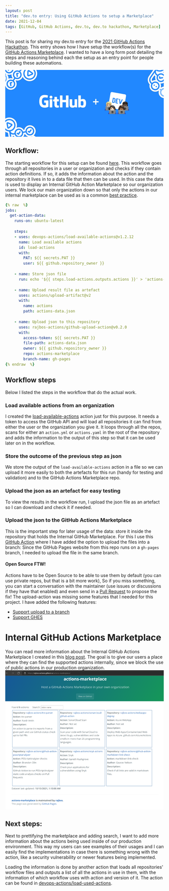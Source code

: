 ```yaml
---
layout: post
title: "dev.to entry: Using GitHub Actions to setup a Marketplace"
date: 2021-12-04
tags: [GitHub, GitHub Actions, dev.to, dev.to hackathon, Marketplace]
---
```


This post is for sharing my dev.to entry for the [2021 GitHub Actions Hackathon](https://dev.to/devteam/join-us-for-the-2021-github-actions-hackathon-on-dev-4hn4). This entry shows how I have setup the workflow(s) for the [GitHub Actions Marketplace](https://devopsjournal.io/actions-marketplace/). I wanted to have a long form post detailing the steps and reasoning behind each the setup as an entry point for people building these automations.

![GitHub + dev hackathon banner](/images/2021/20211204/20211204_dev_to_hackathon.jpg)


## Workflow:
The starting workflow for this setup can be found [here](https://github.com/rajbos/actions-marketplace/blob/main/.github/workflows/get-action-data.yml). This workflow goes through all repositories in a user or organization and checks if they contain action definitions. If so, it adds the information about the action and the repository it lives in to a data file that then can be used. In this case the data is used to display an Internal GitHub Action Marketplace so our organization users. We lock our main organization down so that only the actions in our internal marketplace can be used as is a common [best practice](/blog/2021/02/06/GitHub-Actions).

```yaml
{% raw  %}
jobs:
  get-action-data:
    runs-on: ubuntu-latest

    steps:
    - uses: devops-actions/load-available-actions@v1.2.12
      name: Load available actions
      id: load-actions
      with:
        PAT: ${{ secrets.PAT }}
        user: ${{ github.repository_owner }}

    - name: Store json file
      run: echo '${{ steps.load-actions.outputs.actions }}' > 'actions-data.json'

    - name: Upload result file as artefact
      uses: actions/upload-artifact@v2
      with:
        name: actions
        path: actions-data.json

    - name: Upload json to this repository
      uses: rajbos-actions/github-upload-action@v0.2.0
      with:
        access-token: ${{ secrets.PAT }}
        file-path: actions-data.json
        owner: ${{ github.repository_owner }}
        repo: actions-marketplace
        branch-name: gh-pages
{% endraw  %}
```

## Workflow steps
Below I listed the steps in the workflow that do the actual work.

### Load available actions from an organization
I created the [load-available-actions](https://github.com/devops-actions/load-available-actions) action just for this purpose. It needs a token to access the GitHub API and will load all repositories it can find from either the user or the organization you give it. It loops through all the repos, scans for either an `action.yml` or `actions.yaml` in the root of the repository and adds the information to the output of this step so that it can be used later on in the workflow.

### Store the outcome of the previous step as json
We store the output of the `load-available-actions` action in a file so we can upload it more easily to both the artefacts for this run (handy for testing and validation) and to the GitHub Actions Marketplace repo.

### Upload the json as an artefact for easy testing
To view the results in the workflow run, I upload the json file as an artefact so I can download and check it if needed.

### Upload the json to the GitHub Actions Marketplace
This is the important step for later usage of the data: store it inside the repository that holds the Internal GitHub Marketplace.
For this I use this [GitHub Action](https://github.com/LasyIsLazy/github-upload-action) where I have added the option to upload the files into a branch: Since the GitHub Pages website from this repo runs on a `gh-pages` branch, I needed to upload the file in the same branch.

#### Open Source FTW!
Actions have to be Open Source to be able to use them by default (you can use private repos, but that is a bit more work), So if you miss something, you can start a conversation with the maintainer (use issues or discussions if they have that enabled) and even send in a [Pull Request](https://docs.github.com/en/pull-requests/collaborating-with-pull-requests/proposing-changes-to-your-work-with-pull-requests/about-pull-requests) to propose the fix! The upload-action was missing some features that I needed for this project. I have added the following features:
* [Support upload to a branch](https://github.com/LasyIsLazy/github-upload-action/issues/2)
* [Support GHES](https://github.com/LasyIsLazy/github-upload-action/issues/3)

# Internal GitHub Actions Marketplace
You can read more information about the Internal GitHub Actions Marketplace I created in this [blog post](/blog/2021/10/14/GitHub-Actions-Internal-Marketplace). The goal is to give our users a place where they can find the supported actions internally, since we block the use of public actions in our production organization.
![Image of the Actions Marketplace](/images/2021/20211014/20211014_Marketplace.png)

## Next steps:
Next to prettifying the marketplace and adding search, I want to add more information about the actions being used inside of our production environment. This way my users can see examples of their usages and I can easily find the implementations in case there is something wrong with the action, like a security vulnerability or newer features being implemented.

Loading the information is done by another action that loads all repositories' workflow files and outputs a list of all the actions in use in them, with the information of which workflow uses with action and version of it. The action can be found in [devops-actions/load-used-actions](https://github.com/devops-actions/load-used-actions).

